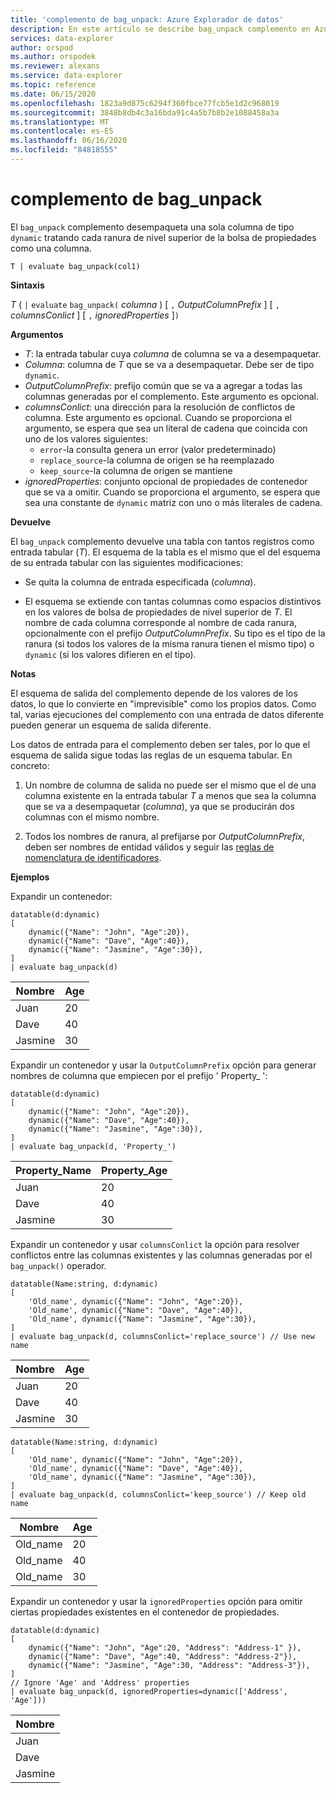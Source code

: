 ```yaml
---
title: 'complemento de bag_unpack: Azure Explorador de datos'
description: En este artículo se describe bag_unpack complemento en Azure Explorador de datos.
services: data-explorer
author: orspod
ms.author: orspodek
ms.reviewer: alexans
ms.service: data-explorer
ms.topic: reference
ms.date: 06/15/2020
ms.openlocfilehash: 1823a9d875c6294f360fbce77fcb5e1d2c968019
ms.sourcegitcommit: 3848b8db4c3a16bda91c4a5b7b8b2e1088458a3a
ms.translationtype: MT
ms.contentlocale: es-ES
ms.lasthandoff: 06/16/2020
ms.locfileid: "84818555"
---
```

# <a name="bag_unpack-plugin"></a>complemento de bag_unpack

El `bag_unpack` complemento desempaqueta una sola columna de tipo `dynamic` tratando cada ranura de nivel superior de la bolsa de propiedades como una columna.

    T | evaluate bag_unpack(col1)

**Sintaxis**

*T* ( `|` `evaluate` `bag_unpack(` *columna* ) [ `,` *OutputColumnPrefix* ] [ `,` *columnsConlict* ] [ `,` *ignoredProperties* ]`)`

**Argumentos**

* *T*: la entrada tabular cuya *columna* de columna se va a desempaquetar.
* *Columna*: columna de *T* que se va a desempaquetar. Debe ser de tipo `dynamic`.
* *OutputColumnPrefix*: prefijo común que se va a agregar a todas las columnas generadas por el complemento. Este argumento es opcional.
* *columnsConlict*: una dirección para la resolución de conflictos de columna. Este argumento es opcional. Cuando se proporciona el argumento, se espera que sea un literal de cadena que coincida con uno de los valores siguientes:
    - `error`-la consulta genera un error (valor predeterminado)
    - `replace_source`-la columna de origen se ha reemplazado
    - `keep_source`-la columna de origen se mantiene
* *ignoredProperties*: conjunto opcional de propiedades de contenedor que se va a omitir. Cuando se proporciona el argumento, se espera que sea una constante de `dynamic` matriz con uno o más literales de cadena.

**Devuelve**

El `bag_unpack` complemento devuelve una tabla con tantos registros como entrada tabular (*T*). El esquema de la tabla es el mismo que el del esquema de su entrada tabular con las siguientes modificaciones:

* Se quita la columna de entrada especificada (*columna*).

* El esquema se extiende con tantas columnas como espacios distintivos en los valores de bolsa de propiedades de nivel superior de *T*. El nombre de cada columna corresponde al nombre de cada ranura, opcionalmente con el prefijo *OutputColumnPrefix*. Su tipo es el tipo de la ranura (si todos los valores de la misma ranura tienen el mismo tipo) o `dynamic` (si los valores difieren en el tipo).

**Notas**

El esquema de salida del complemento depende de los valores de los datos, lo que lo convierte en "imprevisible" como los propios datos. Como tal, varias ejecuciones del complemento con una entrada de datos diferente pueden generar un esquema de salida diferente.

Los datos de entrada para el complemento deben ser tales, por lo que el esquema de salida sigue todas las reglas de un esquema tabular. En concreto:

1. Un nombre de columna de salida no puede ser el mismo que el de una columna existente en la entrada tabular *T* a menos que sea la columna que se va a desempaquetar (*columna*), ya que se producirán dos columnas con el mismo nombre.

2. Todos los nombres de ranura, al prefijarse por *OutputColumnPrefix*, deben ser nombres de entidad válidos y seguir las [reglas de nomenclatura de identificadores](./schema-entities/entity-names.md#identifier-naming-rules).

**Ejemplos**

Expandir un contenedor:

<!-- csl: https://help.kusto.windows.net/Samples -->
```kusto
datatable(d:dynamic)
[
    dynamic({"Name": "John", "Age":20}),
    dynamic({"Name": "Dave", "Age":40}),
    dynamic({"Name": "Jasmine", "Age":30}),
]
| evaluate bag_unpack(d)
```

|Nombre  |Age|
|------|---|
|Juan  |20 |
|Dave  |40 |
|Jasmine|30 |

Expandir un contenedor y usar la `OutputColumnPrefix` opción para generar nombres de columna que empiecen por el prefijo ' Property_ ':

<!-- csl: https://help.kusto.windows.net/Samples -->
```kusto
datatable(d:dynamic)
[
    dynamic({"Name": "John", "Age":20}),
    dynamic({"Name": "Dave", "Age":40}),
    dynamic({"Name": "Jasmine", "Age":30}),
]
| evaluate bag_unpack(d, 'Property_')
```

|Property_Name|Property_Age|
|---|---|
|Juan|20|
|Dave|40|
|Jasmine|30|

Expandir un contenedor y usar `columnsConlict` la opción para resolver conflictos entre las columnas existentes y las columnas generadas por el `bag_unpack()` operador.

<!-- csl: https://help.kusto.windows.net/Samples -->
```kusto
datatable(Name:string, d:dynamic)
[
    'Old_name', dynamic({"Name": "John", "Age":20}),
    'Old_name', dynamic({"Name": "Dave", "Age":40}),
    'Old_name', dynamic({"Name": "Jasmine", "Age":30}),
]
| evaluate bag_unpack(d, columnsConlict='replace_source') // Use new name
```

|Nombre|Age|
|---|---|
|Juan|20|
|Dave|40|
|Jasmine|30|

<!-- csl: https://help.kusto.windows.net/Samples -->
```kusto
datatable(Name:string, d:dynamic)
[
    'Old_name', dynamic({"Name": "John", "Age":20}),
    'Old_name', dynamic({"Name": "Dave", "Age":40}),
    'Old_name', dynamic({"Name": "Jasmine", "Age":30}),
]
| evaluate bag_unpack(d, columnsConlict='keep_source') // Keep old name
```

|Nombre|Age|
|---|---|
|Old_name|20|
|Old_name|40|
|Old_name|30|

Expandir un contenedor y usar la `ignoredProperties` opción para omitir ciertas propiedades existentes en el contenedor de propiedades.

<!-- csl: https://help.kusto.windows.net/Samples -->
```kusto
datatable(d:dynamic)
[
    dynamic({"Name": "John", "Age":20, "Address": "Address-1" }),
    dynamic({"Name": "Dave", "Age":40, "Address": "Address-2"}),
    dynamic({"Name": "Jasmine", "Age":30, "Address": "Address-3"}),
]
// Ignore 'Age' and 'Address' properties
| evaluate bag_unpack(d, ignoredProperties=dynamic(['Address', 'Age']))
```

|Nombre|
|---|
|Juan|
|Dave|
|Jasmine|
